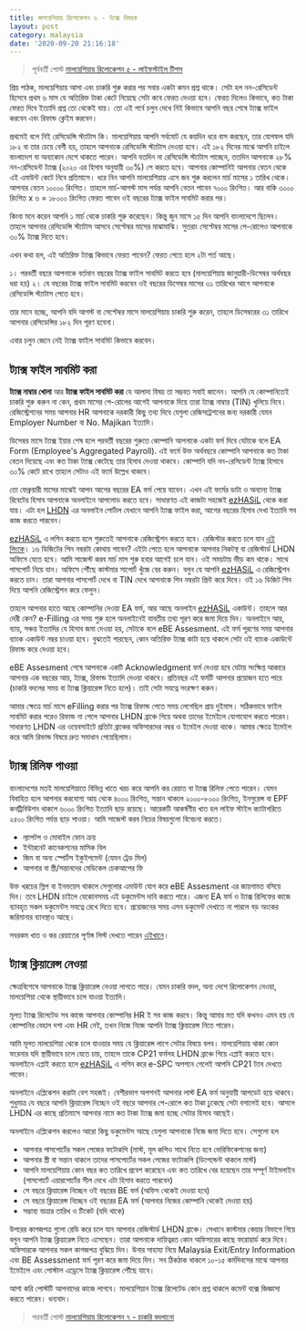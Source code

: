 ```yaml
---
title: মালয়েশিয়ায় রিলোকেশন ৬ - ট্যাক্স বিষয়ক
layout: post
category: malaysia
date: '2020-09-20 21:16:18'
---
```


> পূর্ববর্তী পোস্ট [মালয়েশিয়ায় রিলোকেশন ৫ - লাইফস্টাইল টিপস](/malaysia/malaysia-life-style-tips.html)

প্রিয় পাঠক, মালয়েশিয়ায় আসা এবং চাকরি শুরু করার পর সবার একটা কমন প্রশ্ন থাকে। সেটা হল নন-রেসিডেন্ট হিসেবে প্রথম ৬ মাস যে অতিরিক্ত টাকা কেটে নিয়েছে সেটা কবে ফেরত দেওয়া হবে। ফেরত দিলেও কিভাবে, কত টাকা ফেরত দিবে ইত্যাদি প্রশ্ন তো থেকেই যায়। তো এই পর্বে চলুন দেখে নিই কিভাবে আপনি বছর শেষে ট্যাক্স ফাইল করবেন এবং রিফান্ড ক্লেইম করবেন।

প্রথমেই বলে নিই রেসিডেন্সি স্ট্যাটাস কি। মালয়েশিয়ায়  আপনি সর্বমোট যে কয়দিন ধরে বাস করছেন, তার যোগফল যদি ১৮২ বা তার চেয়ে বেশী হয়, তাহলে আপনাকে রেসিডেন্সি স্ট্যাটাস দেওয়া হবে। এই ১৮২ দিনের মাঝে আপনি চাইলে বাংলাদেশ বা অন্যকোন দেশে থাকতে পারেন। আপনি যতদিন না রেসিডেন্সি স্ট্যাটাস পাচ্ছেন, ততদিন আপনাকে ২৮% নন-রেসিডেন্ট ট্যাক্স (২০২০ এর হিসাব অনুযায়ী ৩০%) পে করতে হবে। আপনার কোম্পানিই আপনার বেতন থেকে এই এমাউন্ট কেটে নিবে প্রতিমাসে। ধরে নিন আপনি মালয়েশিয়ায় এসে জব শুরু করলেন মার্চ মাসের ১ তারিখ থেকে। আপনার বেতন ১০০০০ রিংগিত। তাহলে মার্চ-আগস্ট মাস পর্যন্ত আপনি বেতন পাবেন ৭০০০ রিংগিত। আর বাকি ৩০০০ রিংগিত x ৬ = ১৮০০০ রিংগিত ফেরত পাবেন ওই বছরের ট্যাক্স ফাইল সাবমিট করার পর।

কিংবা মনে করেন আপনি ১ মার্চ থেকে চাকরি শুরু করেছেন। কিন্তু জুন মাসে ১৫ দিন আপনি বাংলাদেশে ছিলেন। তাহলে আপনার রেসিডেন্সি স্ট্যাটাস আসবে সেপ্টেম্বর মাসের মাঝামাঝি। সুতরাং সেপ্টেম্বর মাসের পে-রোলেও আপনাকে ৩০% ট্যাক্স দিতে হবে।

এখন কথা হল, এই অতিরিক্ত ট্যাক্স কিভাবে ফেরত পাবেন? ফেরত পেতে হলে ২টা শর্ত আছে।

১। পরবর্তী বছরে আপনাকে বর্তমান বছরের ট্যাক্স ফাইল সাবমিট করতে হবে (মালয়েশিয়ায় জানুয়ারী-ডিসেম্বর অর্থবছর ধরা হয়)
২। যে বছরের ট্যাক্স ফাইল সাবমিট করবেন ওই বছরের ডিসেম্বর মাসের ৩১ তারিখের আগে আপনাকে রেসিডেন্সি স্ট্যাটাস পেতে হবে।

তার মানে হচ্ছে, আপনি যদি আগস্ট বা সেপ্টেম্বর মাসে মালয়েশিয়ায় চাকরি শুরু করেন, তাহলে ডিসেম্বরের ৩১ তারিখে আপনার রেসিডেন্সির ১৮২ দিন পূরণ হবেনা।

এবার চলুন জেনে নেই ট্যাক্স ফাইল সাবমিট কিভাবে করবেন।
## ট্যাক্স ফাইল সাবমিট করা
**ট্যাক্স নাম্বার খোলা** আর **ট্যাক্স ফাইল সাবমিট করা** যে আলাদা বিষয় তা সম্ভবত সবাই জানেন। আপনি যে কোম্পানিতেই চাকরি শুরু করুন না কেন, প্রথম মাসের পে-রোলের আগেই আপনাকে দিয়ে তারা ট্যাক্স নাম্বার (TIN) খুলিয়ে নিবে। রেজিস্ট্রেশনের সময় আপনার HR আপনাকে দরকারী কিছু তথ্য দিবে যেগুলা রেজিসট্রেশনের জন্য দরকারী যেমন Employer Number বা No. Majikan ইত্যাদি।

ডিসেম্বর মাসে ট্যাক্স ইয়ার শেষ হলে পরবর্তী বছরের শুরুতে কোম্পানি আপনাকে একটা ফর্ম দিবে যেটাকে বলে EA Form (Employee's Aggregated Payroll). এই ফর্মে উক্ত অর্থবছরে কোম্পানি আপনাকে কত টাকা বেতন দিয়েছে এবং কত টাকা ট্যাক্স কেটেছে তার হিসাব দেওয়া থাকবে। কোম্পানি যদি নন-রেসিডেন্ট ট্যাক্স হিসাবে ৩০% কেটে রাখে তাহলে সেটাও এই ফর্মে উল্লেখ থাকবে।

তো ফেব্রুয়ারী মাসের মাঝেই আপন আগের বছরের EA ফর্ম পেয়ে যাবেন। এখন এই ফর্মের ডাটা ও অন্যান্য ট্যাক্স রিবেটের হিসাব আপনাকে অনলাইনে আপলোড করতে হবে। সাধারণত এই কাজটা সহজেই [ezHASiL](https://ez.hasil.gov.my/CI/Login.aspx) থেকে করা যায়। এটা হল [LHDN](http://www.hasil.gov.my/) এর অনলাইন পোর্টাল যেখানে আপনি ট্যাক্স ফাইল করা, আগের বছরের হিসাব দেখা ইত্যাদি সব কাজ করতে পারবেন।

[ezHASiL](https://ez.hasil.gov.my/CI/Login.aspx) এ লগিন করতে হলে শুরুতেই আপনাকে রেজিস্ট্রেশন করতে হবে। রেজিস্টার করতে চলে যান [এই লিংকে](https://ez.hasil.gov.my/CI/LoginKaliPertama.aspx)। ১৬ ডিজিটের পিন নম্বরটা কোথায় পাবেন? এইটা পেতে হলে আপনাকে আপনার নিকটস্থ বা রেজিস্টার্ড LHDN অফিসে যেতে হবে। আমি সাজেস্ট করব মার্চ মাস শুরু হবার আগেই চলে যান। ওই সময়টায় ভীড় কম থাকে। সাথে পাসপোর্ট নিয়ে যান। অফিসে পৌঁছে কাস্টমার সাপোর্ট খুঁজে বের করুন। বলুন যে আপনি [ezHASiL](https://ez.hasil.gov.my/CI/Login.aspx) এ রেজিস্ট্রেশন করতে চান। তারা আপনার পাসপোর্ট দেখে বা TIN দেখে আপনাকে পিন নম্বরটা প্রিন্ট করে দিবে। ওই ১৬ ডিজিট পিন দিয়ে আপনি রেজিস্ট্রেশন করে ফেলুন।

তাহলে আপনার হাতে আছে কোম্পানির দেওয়া EA ফর্ম, আর আছে অনলাইন [ezHASiL](https://ez.hasil.gov.my/CI/Login.aspx) একাউন্ট। তাহলে আর দেরী কেন? e-Filling এর সময় শুরু হলে অনলাইনেই যাবতীয় তথ্য পূরণ করে জমা দিয়ে দিন। অনলাইনে আয়, ব্যায়, সঞ্চয় ইত্যাদির যে হিসাব জমা দেওয়া হয়, সেটাকে বলে eBE Assesment. এই ফর্ম পূরণের সময় আপনার ব্যাংক একাউন্ট নম্বর চাওয়া হবে। বুঝতেই পারছেন, কোন অতিরিক্ত ট্যাক্স কাটা হয়ে থাকলে সেটা ওই ব্যাংক একাউন্টে রিফান্ড করে দেওয়া হবে।

eBE Assesment শেষে আপনাকে একটি Acknowledgment ফর্ম দেওয়া হবে যেটায় সংক্ষিপ্ত আকারে আপনার এক বছরের আয়, ট্যাক্স, রিফান্ড ইত্যাদি দেওয়া থাকবে। প্রতিবছর এই ফর্মটি আপনার প্রয়োজন হতে পারে (চাকরি বদলের সময় বা ট্যাক্স ক্লিয়ারেন্স নিতে হলে)। তাই সেটা সযত্নে সংরক্ষণ করুন। 

আমার ক্ষেত্রে মার্চ মাসে eFilling করার পর ট্যাক্স রিফান্ড পেতে সময় লেগেছিল প্রায় দুইমাস। সঠিকভাবে ফাইল সাবমিট করার পরেও রিফান্ড না পেলে আপনার LHDN ব্রাঞ্চে গিয়ে অথবা তাদের ইমেইলে যোগাযোগ করতে পারেন। সাধারণত LHDN এর ওয়েবসাইটে প্রতিটা ব্রাঞ্চের অফিসারদের নম্বর ও ইমেইল দেওয়া থাকে। আমার ক্ষেত্রে ইমেইল করে আমি রিফান্ড বিষয়ে দ্রুত সমাধান পেয়েছিলাম।

## ট্যাক্স রিলিফ পাওয়া
বাংলাদেশের মতই মালয়েশিয়াতে বিভিন্ন খাতে খরচ করে আপনি কর রেয়াত বা ট্যাক্স রিলিফ পেতে পারেন। যেমন বিবাহিত হলে আপনার করযোগ্য আয় থেকে ৪০০০ রিংগিত, সন্তান থাকলে ২০০০-৮০০০ রিংগিত, ইনসুরেন্স বা EPF কনট্রিবিউশন থাকলে ৬০০০ রিংগিত ইত্যাদি ছাড় রয়েছে। আরেকটি আকর্ষণীয় খাত হল লাইফ স্টাইল ক্যাটাগরিতে ২৫০০ রিংগিত পর্যন্ত ছাড় পাওয়া। আমি সাজেস্ট করব নিচের বিষয়গুলো বিবেচনা করতে।

* ল্যাপটপ ও মোবাইল ফোন ক্রয়
* ইন্টারনেট কানেকশনের মাসিক বিল
* জিম বা অন্য স্পোর্টস ইকুইপমেন্ট (যেমন ট্রেড মিল)
* আপনার বা স্ত্রী/সন্তানদের মেডিকেল চেকআপের ফি

উক্ত খরচের স্লিপ বা ইনভয়েস থাকলে সেগুলোর এমাউন্ট যোগ করে eBE Assesment এর জায়গামত বসিয়ে দিন। তবে LHDN চাইলে যেকোনসময় এই ডকুমেন্টস দাবি করতে পারে। এজন্য EA ফর্ম ও ট্যাক্স রিলিফের কাজে ব্যাবহৃত সকল ডকুমেন্টস সযত্নে রেখে দিতে হবে। প্রয়োজনের সময় এসব ডকুমেন্ট দেখাতে না পারলে বড় অংকের জরিমানার ব্যাবস্থাও আছে। 

সবরকম খাত ও কর রেয়াতের পূর্ণাঙ্গ লিস্ট দেখতে পারেন [এইখানে](http://www.hasil.gov.my/bt_goindex.php?bt_kump=5&bt_skum=1&bt_posi=3&bt_unit=1&bt_sequ=1&bt_lgv=2)।

## ট্যাক্স ক্লিয়ারেন্স নেওয়া

ক্ষেত্রবিশেষে আপনাকে ট্যাক্স ক্লিয়ারেন্স নেওয়া লাগতে পারে। যেমন চাকরি বদল, অন্য দেশে রিলোকেশন নেওয়া, মালয়েশিয়া থেকে স্থায়ীভাবে চলে যাওয়া ইত্যাদি।

মূলত ট্যাক্স রিলেটেড সব কাজে আপনার কোম্পানির HR ই সব কাজ করবে। কিন্তু আমার মত যদি কখনও এমন হয় যে কোম্পানির বেহাল দশা এবং HR নেই, তখন নিজে নিজে আপনি ট্যাক্স ক্লিয়ারেন্স নিতে পারেন।

আমি মূলত মালয়েশিয়া থেকে চলে যাওয়ার সময় যে ক্লিয়ারেন্স লাগে সেটার বিষয়ে বলব। মালয়েশিয়ায় থাকা কোন ফরেনার যদি স্থায়ীভাবে চলে যেতে চায়, তাহলে তাকে CP21 ফর্মসহ LHDN ব্রাঞ্চে গিয়ে এপ্লাই করতে হবে। অনলাইনে এপ্লাই করতে হলে [ezHASiL](https://ez.hasil.gov.my/CI/Login.aspx) এ লগিন করে e-SPC অপশনে গেলেই আপনি CP21 ট্যাব দেখতে পাবেন।

অনলাইনে এপ্লিকেশন করাটা বেশ সহজই। বেশীরভাগ অপশনই আপনার লাস্ট EA ফর্ম অনুযায়ী আপডেট হয়ে থাকবে। শুধুমাত্র যে বছরে আপনি ক্লিয়ারেন্স নিচ্ছেন ওই বছরে আপনার পে-রোলে কত টাকা ঢুকেছে সেটা বসালেই হবে। আসলে LHDN এর কাছে প্রতিমাসে আপনার নামে কত টাকা ট্যাক্স জমা হচ্ছে সেটার হিসাব আছেই।

অনলাইনে এপ্লিকেশন করলেও আরো কিছু ডকুমেন্টস আছে যেগুলা আপনাকে নিজে জমা দিতে হবে। সেগুলো হল

* আপনার পাসপোর্টের সকল পেজের ফটোকপি (মাস্ট, মূল কপিও সাথে নিতে হবে ভেরিফিকেশনের জন্য)
* আপনার স্ত্রী বা সন্তান থাকলে তাদের পাসপোর্টের সকল পেজের ফটোকপি (ডিপেন্ডেন্ট থাকলে মাস্ট)
* আপনি মালয়েশিয়ায় কোন বছর কত তারিখে প্রবেশ করেছেন এবং কত তারিখে বের হয়েছেন তার সম্পূর্ণ টাইমলাইন (পাসপোর্টে এয়ারপোর্টের সীল দেখে এটা হিসাব করতে পারবেন)
* সে বছরে ক্লিয়ারেন্স নিচ্ছেন ওই বছরের BE ফর্ম (অফিস থেকেই দেওয়া হবে)
* সে বছরে ক্লিয়ারেন্স নিচ্ছেন ওই বছরের EA ফর্ম (আপনার নিজের কোম্পানি থেকেই দেওয়া হয়)
* সম্ভাব্য যাত্রার তারিখ ও টিকেট (যদি থাকে)

উপরের কাগজপত্র গুলো রেডি করে চলে যান আপনার রেজিস্টার্ড LHDN ব্রাঞ্চে। সেখানে কাস্টমার কেয়ার বিভাগে গিয়ে বলুন আপনি ট্যাক্স ক্লিয়ারেন্স নিতে এসেছেন। তারা আপনাকে দায়িত্বরত কোন অফিসারের কাছে ফরোয়ার্ড করে দিবে। অফিসারকে আপনার সকল কাগজপত্র বুঝিয়ে দিন। উনার সাহায্য নিয়ে Malaysia Exit/Entry Information এবং BE Assessment ফর্ম পূরণ করে জমা দিয়ে দিন। সব ঠিকঠাক থাকলে ১০-১৫ কর্মদিবসের মাঝে আপনার ইমেইলে এবং পোস্টাল এড্রেসে ট্যাক্স ক্লিয়ারেন্স পৌঁছে যাবে।

আশা করি পোস্টটি আপনাদের কাজে লাগবে। মালয়েশিয়ান ট্যাক্স রিলেটেড কোন প্রশ্ন থাকলে কমেন্ট বক্সে জিজ্ঞাসা করতে পারেন। ধন্যবাদ।

> পরবর্তী পোস্ট [মালয়েশিয়ায় রিলোকেশন ৭ - চাকরি বদলানো](/malaysia/malaysia-change-job.html)
